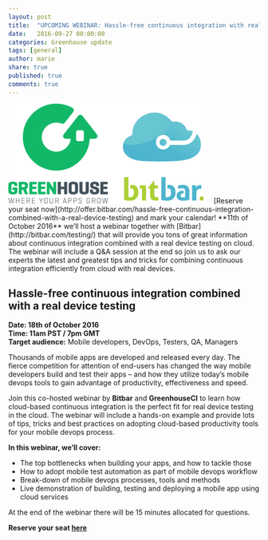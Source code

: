 ```yaml
---
layout: post
title:  "UPCOMING WEBINAR: Hassle-free continuous integration with real device testing"
date:   2016-09-27 00:00:00
categories: Greenhouse update
tags: [general]
author: marie
share: true
published: true
comments: true
---
```


<img class="center-image" src="/assets/Bitbarwebinar-logos.png">  
&nbsp;  
[Reserve your seat now](http://offer.bitbar.com/hassle-free-continuous-integration-combined-with-a-real-device-testing) and mark your calendar! **11th of October 2016** we’ll host a webinar together with [Bitbar](http://bitbar.com/testing/) that will provide you tons of great information about continuous integration combined with a real device testing on cloud. The webinar will include a Q&A session at the end so join us to ask our experts the latest and greatest tips and tricks for combining continuous integration efficiently from cloud with real devices.
<!--more-->

## Hassle-free continuous integration combined with a real device testing

**Date: 18th of October 2016**  
**Time: 11am PST / 7pm GMT**  
**Target audience:** Mobile developers, DevOps, Testers, QA, Managers

Thousands of mobile apps are developed and released every day. The fierce competition for attention of end-users has changed the way mobile developers build and test their apps – and how they utilize today’s mobile devops tools to gain advantage of productivity, effectiveness and speed.

Join this co-hosted webinar by **Bitbar** and **GreenhouseCI** to learn how cloud-based continuous integration is the perfect fit for real device testing in the cloud. The webinar will include a hands-on example and provide lots of tips, tricks and best practices on adopting cloud-based productivity tools for your mobile devops process.

**In this webinar, we’ll cover:**

* The top bottlenecks when building your apps, and how to tackle those  
* How to adopt mobile test automation as part of mobile devops workflow  
* Break-down of mobile devops processes, tools and methods  
* Live demonstration of building, testing and deploying a mobile app using cloud services


At the end of the webinar there will be 15 minutes allocated for questions.

**Reserve your seat [here](http://offer.bitbar.com/hassle-free-continuous-integration-combined-with-a-real-device-testing)**
